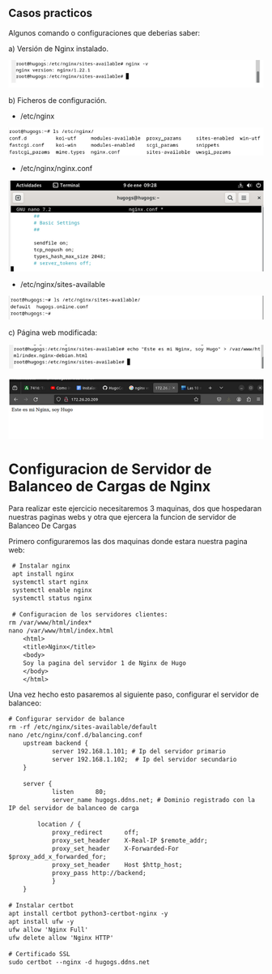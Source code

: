 ## Casos practicos

Algunos comando o configuraciones que deberias saber:

a) Versión de Nginx instalado.

![image](/img/version.png)

b) Ficheros de configuración.

- /etc/nginx
  
![imagen](/img/instalacion1.png)
  
- /etc/nginx/nginx.conf
  
![imagen](/img/instalacion2.png)
  
- /etc/nginx/sites-available
  
![imagen](/img/instalacion3.png)


c) Página web modificada:

![image](/img/instalacion4.png)

![image](/img/pagina.png)

# Configuracion de Servidor de Balanceo de Cargas de Nginx
Para realizar este ejercicio necesitaremos 3 maquinas, dos que hospedaran nuestras paginas webs y otra que ejercera la funcion de servidor de Balanceo De Cargas

Primero configuraremos las dos maquinas donde estara nuestra pagina web:

```
 # Instalar nginx 
 apt install nginx 
 systemctl start nginx
 systemctl enable nginx
 systemctl status nginx

 # Configuracion de los servidores clientes: 
rm /var/www/html/index*
nano /var/www/html/index.html
	<html>
	<title>Nginx</title>
	<body>
	Soy la pagina del servidor 1 de Nginx de Hugo
	</body>
	</html>
```
Una vez hecho esto pasaremos al siguiente paso, configurar el servidor de balanceo:
```
# Configurar servidor de balance
rm -rf /etc/nginx/sites-available/default
nano /etc/nginx/conf.d/balancing.conf
	upstream backend {
    		server 192.168.1.101; # Ip del servidor primario
    		server 192.168.1.102;  # Ip del servidor secundario
	}

	server {
    		listen      80;
    		server_name hugogs.ddns.net; # Dominio registrado con la IP del servidor de balanceo de carga

    	location / {
        	proxy_redirect      off;
        	proxy_set_header    X-Real-IP $remote_addr;
        	proxy_set_header    X-Forwarded-For $proxy_add_x_forwarded_for;
        	proxy_set_header    Host $http_host;
        	proxy_pass http://backend;
    		}
	}

# Instalar certbot
apt install certbot python3-certbot-nginx -y
apt install ufw -y
ufw allow 'Nginx Full'
ufw delete allow 'Nginx HTTP'

# Certificado SSL
sudo certbot --nginx -d hugogs.ddns.net
```
